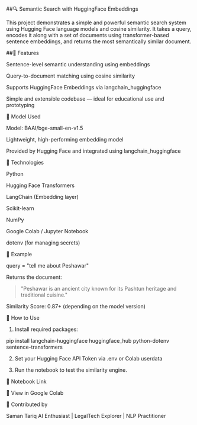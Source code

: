 ##🔍 Semantic Search with HuggingFace Embeddings

This project demonstrates a simple and powerful semantic search system using Hugging Face language models and cosine similarity. It takes a query, encodes it along with a set of documents using transformer-based sentence embeddings, and returns the most semantically similar document.




##🚀 Features

Sentence-level semantic understanding using embeddings

Query-to-document matching using cosine similarity

Supports HuggingFace Embeddings via langchain_huggingface

Simple and extensible codebase — ideal for educational use and prototyping





🧠 Model Used

Model: BAAI/bge-small-en-v1.5

Lightweight, high-performing embedding model

Provided by Hugging Face and integrated using langchain_huggingface





🔧 Technologies

Python

Hugging Face Transformers

LangChain (Embedding layer)

Scikit-learn

NumPy

Google Colab / Jupyter Notebook

dotenv (for managing secrets)





📌 Example

query = "tell me about Peshawar"

Returns the document:

> "Peshawar is an ancient city known for its Pashtun heritage and traditional cuisine."



Similarity Score: 0.87+ (depending on the model version)



📁 How to Use

1. Install required packages:



pip install langchain-huggingface huggingface_hub python-dotenv sentence-transformers

2. Set your Hugging Face API Token via .env or Colab userdata


3. Run the notebook to test the similarity engine.





🔗 Notebook Link

🔗 View in Google Colab




🙌 Contributed by

Saman Tariq
AI Enthusiast | LegalTech Explorer | NLP Practitioner
